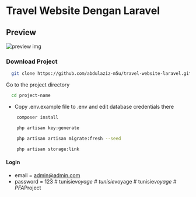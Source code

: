 # Travel Website Dengan Laravel

## Preview

![preview img](/preview.png)

### Download Project

```bash
  git clone https://github.com/abdulaziz-m5u/travel-website-laravel.git project-name
```

Go to the project directory

```bash
  cd project-name
```

-   Copy .env.example file to .env and edit database credentials there

```bash
    composer install
```

```bash
    php artisan key:generate
```

```bash
    php artisan artisan migrate:fresh --seed
```

```bash
    php artisan storage:link
```

#### Login

-   email = admin@admin.com
-   password = 123
#   t u n i s i e _ v o y a g e  
 #   t u n i s i e _ v o y a g e  
 #   t u n i s i e _ v o y a g e  
 #   P F A _ P r o j e c t  
 